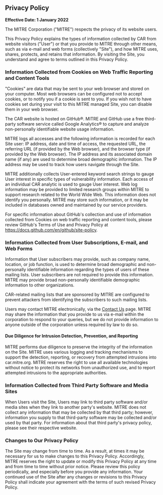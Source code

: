 ## Privacy Policy
**Effective Date: 1 January 2022**

The MITRE Corporation ("MITRE") respects the privacy of its website users.

This Privacy Policy explains the types of information collected by CAR from website visitors ("User") or that you provide to MITRE through other means, such as via e-mail and web forms (collectively "Site"), and how MITRE uses, shares, protects, and retains that information. By visiting the Site, you understand and agree to terms outlined in this Privacy Policy.

### Information Collected from Cookies on Web Traffic Reporting and Content Tools
"Cookies" are data that may be sent to your web browser and stored on your computer. Most web browsers can be configured not to accept cookies, or to notify you if a cookie is sent to you. If you wish not to have cookies set during your visit to this MITRE managed Site, you can disable them in your web browser.

The CAR website is hosted on GitHub®. MITRE and GitHub use a free third-party software service called Google Analytics® to capture and analyze non-personally identifiable website usage information.

MITRE logs all accesses and the following information is recorded for each Site user: IP address, date and time of access, the requested URL, the referring URL (if provided by the Web browser), and the browser type (if provided by the Web browser). The IP address and its associated domain name (if any) are used to determine broad demographic information. The IP address may be used to track how users navigate through the Site.

MITRE additionally collects User-entered keyword search strings to gauge User interest in specific types of vulnerability information. Each access of an individual CAR analytic is used to gauge User interest. Web log information may be provided to limited research groups within MITRE to support research related to the World Wide Web. This information does not identify you personally. MITRE may store such information, or it may be included in databases owned and maintained by our service providers.

For specific information about GitHub's collection and use of information collected from Cookies on web traffic reporting and content tools, please review GitHub's Terms of Use and Privacy Policy at https://docs.github.com/en/github/site-policy.

### Information Collected from User Subscriptions, E-mail, and Web Forms
Information that User subscribers may provide, such as company name, location, or job function, is used to determine broad demographic and non-personally identifiable information regarding the types of users of these mailing lists. User subscribers are not required to provide this information. MITRE may provide broad non-personally identifiable demographic information to other organizations.

CAR-related mailing lists that are sponsored by MITRE are configured to prevent attackers from identifying the subscribers to such mailing lists.

Users may contact MITRE electronically, via the [Contact Us](https://www.mitre.org/contact-us) page. MITRE may share the information that you provide to us via e-mail within the corporation to respond to your queries, but we do not provide information to anyone outside of the corporation unless required by law to do so.

#### Due Diligence for Intrusion Detection, Prevention, and Reporting
MITRE performs due diligence to preserve the integrity of the information on the Site. MITRE uses various logging and tracking mechanisms to support the detection, reporting, or recovery from attempted intrusions into car.mitre.org. MITRE reserves the right to use all available technologies without notice to protect its networks from unauthorized use, and to report attempted intrusions to the appropriate authorities.

### Information Collected from Third Party Software and Media Sites
When Users visit the Site, Users may link to third party software and/or media sites when they link to another party's website. MITRE does not collect any information that may be collected by that third party; however, information you supply to that third-party software may be collected and/or used by that party. For information about that third party's privacy policy, please see their respective website.

### Changes to Our Privacy Policy
The Site may change from time to time. As a result, at times it may be necessary for us to make changes to this Privacy Policy. Accordingly, MITRE reserves the right to update or modify this Privacy Policy at any time and from time to time without prior notice. Please review this policy periodically, and especially before you provide any information. Your continued use of the Site after any changes or revisions to this Privacy Policy shall indicate your agreement with the terms of such revised Privacy Policy.

